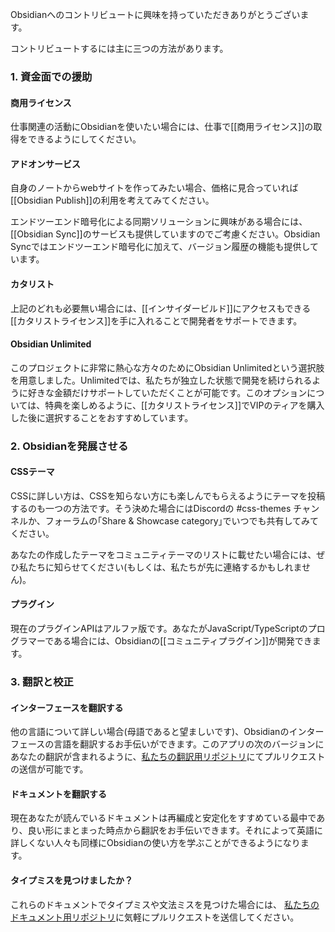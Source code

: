 Obsidianへのコントリビュートに興味を持っていただきありがとうございます。

コントリビュートするには主に三つの方法があります。

### 1. 資金面での援助
		
#### 商用ライセンス

仕事関連の活動にObsidianを使いたい場合には、仕事で[[商用ライセンス]]の取得をできるようにしてください。

#### アドオンサービス

自身のノートからwebサイトを作ってみたい場合、価格に見合っていれば[[Obsidian Publish]]の利用を考えてみてください。

エンドツーエンド暗号化による同期ソリューションに興味がある場合には、[[Obsidian Sync]]のサービスも提供していますのでご考慮ください。Obsidian Syncではエンドツーエンド暗号化に加えて、バージョン履歴の機能も提供しています。

#### カタリスト

上記のどれも必要無い場合には、[[インサイダービルド]]にアクセスもできる[[カタリストライセンス]]を手に入れることで開発者をサポートできます。

#### Obsidian Unlimited

このプロジェクトに非常に熱心な方々のためにObsidian Unlimitedという選択肢を用意しました。Unlimitedでは、私たちが独立した状態で開発を続けられるように好きな金額だけサポートしていただくことが可能です。このオプションについては、特典を楽しめるように、[[カタリストライセンス]]でVIPのティアを購入した後に選択することをおすすめしています。

### 2. Obsidianを発展させる

#### CSSテーマ

CSSに詳しい方は、CSSを知らない方にも楽しんでもらえるようにテーマを投稿するのも一つの方法です。そう決めた場合にはDiscordの #css-themes チャンネルか、フォーラムの｢Share & Showcase category｣でいつでも共有してみてください。

あなたの作成したテーマをコミュニティテーマのリストに載せたい場合には、ぜひ私たちに知らせてください(もしくは、私たちが先に連絡するかもしれません)。

#### プラグイン

現在のプラグインAPIはアルファ版です。あなたがJavaScript/TypeScriptのプログラマーである場合には、Obsidianの[[コミュニティプラグイン]]が開発できます。

### 3. 翻訳と校正

#### インターフェースを翻訳する

他の言語について詳しい場合(母語であると望ましいです)、Obsidianのインターフェースの言語を翻訳するお手伝いができます。このアプリの次のバージョンにあなたの翻訳が含まれるように、[私たちの翻訳用リポジトリ](https://github.com/obsidianmd/obsidian-translations)にてプルリクエストの送信が可能です。

#### ドキュメントを翻訳する

現在あなたが読んでいるドキュメントは再編成と安定化をすすめている最中であり、良い形にまとまった時点から翻訳をお手伝いできます。それによって英語に詳しくない人々も同様にObsidianの使い方を学ぶことができるようになります。

#### タイプミスを見つけましたか？

これらのドキュメントでタイプミスや文法ミスを見つけた場合には、 [私たちのドキュメント用リポジトリ](https://github.com/obsidianmd/obsidian-docs)に気軽にプルリクエストを送信してください。